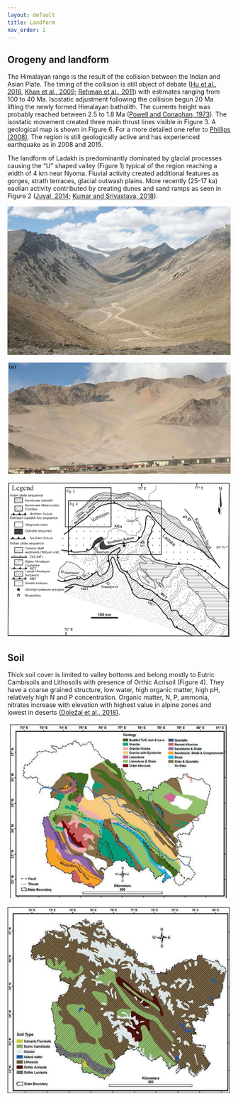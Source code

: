 ```yaml
---
layout: default
title: Landform
nav_order: 1
---
```


## Orogeny and landform
The Himalayan range is the result of the collision between the Indian and Asian Plate. The timing of the collision is still object of debate ([Hu et al., 2016](htps://doi.org/10.1016/j.earscirev.2016.07.014), [Khan et al., 2009;]( htps://doi.org/10.1130/B26348.1) [Rehman et al., 2011](htps://doi.org/10.1111/j.1440-1738.2011.00774.x)) with estimates ranging from 100 to 40 Ma. Isostatic adjustment following the collision begun 20 Ma lifting the newly formed Himalayan batholith. The currents height was probably reached between 2.5 to 1.8 Ma ([Powell and Conaghan, 1973](https://www.sciencedirect.com/science/article/abs/pii/0012821X73901349)). The isostatic movement created three main thrust lines visible in Figure 3. A geological map is shown in Figure 6. For a more detailed one refer to [Phillips (2008)](htps://doi.org/10.4113/jom.2008.98). The region is still geologically active and has experienced earthquake as in 2008 and 2015.

The landform of Ladakh is predominantly dominated by glacial processes causing the “U” shaped valley (Figure 1) typical of the region reaching a width of 4
km near Nyoma. Fluvial activity created additional features as gorges, strath terraces, glacial outwash plains. More recently (25-17 ka) eaolian activity contributed
by creating dunes and sand ramps as seen in Figure 2 ([Juyal, 2014;](htps://doi.org/10.1007/978-94-017-8029-2_10) [Kumar and Srivastava, 2018](htps://doi.org/10.1007/978-94-017-8029-2_10)).

![Figure 1: East-west trending glacially carved ‘‘U’’ shaped valley near Kahardung La. Note the present Kahradung Glacier sticking to valley headwall. ([Kale 2014, p. 119](htps://doi.org/10.1007/978-94-017-8029-2_10)](img/landform01.jpg)


![Figure 2: Obstacle dune near Leh ([Kale 2014, p. 119](htps://doi.org/10.1007/978-94-017-8029-2_10)](img/landform02.jpg)


![Figure 3: simplified geological map of the Northwest Himalaya showing major tectonics units of the Indian Plate, undifferentiated rocks of the Kohistan-Ladakh Arc sequence, and the southern margin of the Asian Plate ([(Rehman, 2011)](htps://doi.org/10.1111/j.1440-1738.2011.00774.x)](img/landform05.jpg)

## Soil
Thick soil cover is limited to valley bottoms and belong mostly to Eutric Cambisoils and Lithosoils with presence of Orthic Acrisoil (Figure 4). They have a
coarse grained structure, low water, high organic matter, high pH, relatively high N and P concentration. Organic matter, N, P, ammonia, nitrates increase with elevation with highest value in alpine zones and lowest in deserts [(Doležal et al., 2018)](htps://doi.org/10.1007/978-3-319-78699-5).

![Figure 4: geological map of Ladakh and Jammu & Kashmir state ([(Dar 2020,p.135)](htps://doi.org/10.1007/978-981-32-9174-4_1)](img/landform03.jpg)

![Figure 5: soil types of Ladakh and Jammu & Kashmir state ([Dar 2020,p.149](htps://doi.org/10.1007/978-981-32-9174-4_1)](img/landform04.jpg)

